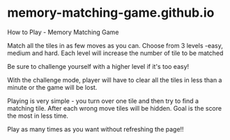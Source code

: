 # memory-matching-game.github.io
How to Play - Memory Matching Game

Match all the tiles in as few moves as you can. Choose from 3 levels -easy, medium and hard. Each level will increase the number of tile to be matched

Be sure to challenge yourself with a higher level if it's too easy! 

With the challenge mode, player will have to clear all the tiles in less than a minute or the game will be lost.

Playing is very simple - you turn over one tile and then try to find a matching tile. After each wrong move tiles will be hidden. Goal is the score the most in less time.

Play as many times as you want without refreshing the page!!



